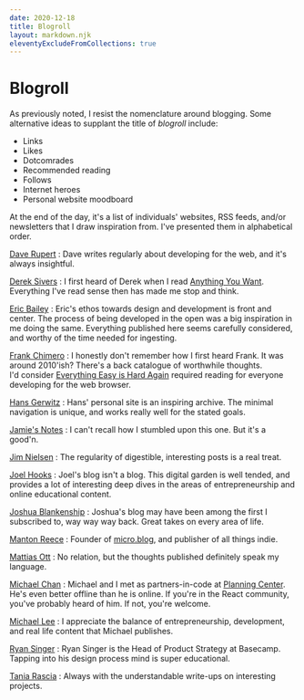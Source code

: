 ```yaml
---
date: 2020-12-18
title: Blogroll
layout: markdown.njk
eleventyExcludeFromCollections: true
---
```


# Blogroll

As previously noted, I resist the nomenclature around blogging.
Some alternative ideas to supplant the title of _blogroll_ include:

- Links
- Likes
- Dotcomrades
- Recommended reading
- Follows
- Internet heroes
- Personal website moodboard

At the end of the day, it's a list of individuals' websites, RSS feeds, and/or newsletters that I draw inspiration from.
I've presented them in alphabetical order.

[Dave Rupert](https://daverupert.com)
: Dave writes regularly about developing for the web, and it's always insightful.

[Derek Sivers](https://sivers.org)
: I first heard of Derek when I read [Anything You Want](https://sive.rs/a).
Everything I've read sense then has made me stop and think.

[Eric Bailey](https://ericwbailey.design)
: Eric's ethos towards design and development is front and center.
The process of being developed in the open was a big inspiration in me doing the same.
Everything published here seems carefully considered, and worthy of the time needed for ingesting.

[Frank Chimero](https://frankchimero.com)
: I honestly don't remember how I first heard Frank.
It was around 2010'ish?
There's a back catalogue of worthwhile thoughts.  
I'd consider [Everything Easy is Hard Again](https://frankchimero.com/blog/2018/everything-easy/) required reading for everyone developing for the web browser.

[Hans Gerwitz](https://hans.gerwitz.com/)
: Hans' personal site is an inspiring archive.
The minimal navigation is unique, and works really well for the stated goals.

[Jamie's Notes](https://jamiesnotes.com)
: I can't recall how I stumbled upon this one. But it's a good'n.

[Jim Nielsen](https://blog.jim-nielsen.com)
: The regularity of digestible, interesting posts is a real treat.

[Joel Hooks](https://joelhooks.com)
: Joel's blog isn't a blog.
This digital garden is well tended, and provides a lot of interesting deep dives in the areas of entrepreneurship and online educational content.

[Joshua Blankenship](https://blankenship.xyz)
: Joshua's blog may have been among the first I subscribed to, way way way back.
Great takes on every area of life.

[Manton Reece](https://www.manton.org)
: Founder of [micro.blog](https://micro.blog), and publisher of all things indie.

[Mattias Ott](https://matthiasott.com)
: No relation, but the thoughts published definitely speak my language.

[Michael Chan](https://chan.dev)
: Michael and I met as partners-in-code at [Planning Center](https://www.planningcenter.com).
He's even better offline than he is online.
If you're in the React community, you've probably heard of him.
If not, you're welcome.

[Michael Lee](https://michaelsoolee.com/)
: I appreciate the balance of entrepreneurship, development, and real life content that Michael publishes.

[Ryan Singer](https://feltpresence.com)
: Ryan Singer is the Head of Product Strategy at Basecamp.
Tapping into his design process mind is super educational.

[Tania Rascia](https://www.taniarascia.com)
: Always with the understandable write-ups on interesting projects.
